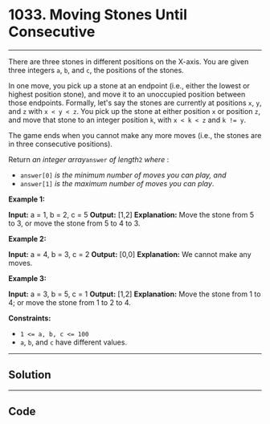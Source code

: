 # 1033. Moving Stones Until Consecutive

---

There are three stones in different positions on the X-axis. You are given three integers `a`, `b`, and `c`, the positions of the stones.

In one move, you pick up a stone at an endpoint (i.e., either the lowest or highest position stone), and move it to an unoccupied position between those endpoints. Formally, let's say the stones are currently at positions `x`, `y`, and `z` with `x < y < z`. You pick up the stone at either position `x` or position `z`, and move that stone to an integer position `k`, with `x < k < z` and `k != y`.

The game ends when you cannot make any more moves (i.e., the stones are in three consecutive positions).

Return _an integer array_`answer` _of length_`2` _where_ :

  * `answer[0]` _is the minimum number of moves you can play, and_
  * `answer[1]` _is the maximum number of moves you can play_.



 

**Example 1:**


**Input:** a = 1, b = 2, c = 5
**Output:** [1,2]
**Explanation:** Move the stone from 5 to 3, or move the stone from 5 to 4 to 3.


**Example 2:**


**Input:** a = 4, b = 3, c = 2
**Output:** [0,0]
**Explanation:** We cannot make any moves.


**Example 3:**


**Input:** a = 3, b = 5, c = 1
**Output:** [1,2]
**Explanation:** Move the stone from 1 to 4; or move the stone from 1 to 2 to 4.


 

**Constraints:**

  * `1 <= a, b, c <= 100`
  * `a`, `b`, and `c` have different values.

---

## Solution



---

## Code
```python


```